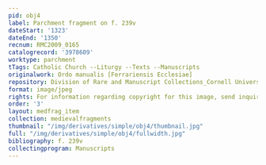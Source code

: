 ```yaml
---
pid: obj4
label: Parchment fragment on f. 239v
dateStart: '1323'
dateEnd: '1350'
recnum: RMC2009_0165
catalogrecord: '3978609'
worktype: parchment
tTags: Catholic Church --Liturgy --Texts --Manuscripts
originalwork: Ordo manualis [Ferrariensis Ecclesiae]
repository: Division of Rare and Manuscript Collections_Cornell University Library
format: image/jpeg
rights: For information regarding copyright for this image, send inquiries to rarerepro@cornell.edu
order: '3'
layout: medfrag_item
collection: medievalfragments
thumbnail: "/img/derivatives/simple/obj4/thumbnail.jpg"
full: "/img/derivatives/simple/obj4/fullwidth.jpg"
bibliography: f. 239v
collectingprogram: Manuscripts
---
```

